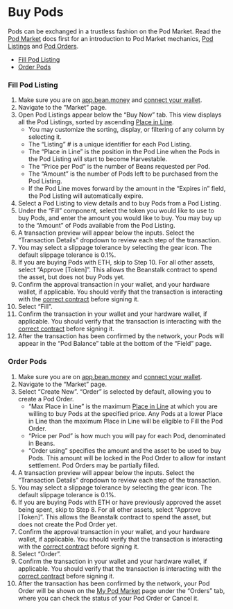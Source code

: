 # Buy Pods

Pods can be exchanged in a trustless fashion on the Pod Market. Read the [Pod Market](../../farm/market.md#the-pod-market) docs first for an introduction to Pod Market mechanics, [Pod Listings](../../protocol/glossary.md#pod-listing) and [Pod Orders](../../protocol/glossary.md#pod-order).

* [Fill Pod Listing](buy-pods.md#\_h7wv7iarhbgk)
* [Order Pods](buy-pods.md#\_714q89jrln2n)

### Fill Pod Listing <a href="#fill-pod-listing" id="fill-pod-listing"></a>

1. Make sure you are on [app.bean.money](https://app.bean.money/) and [connect your wallet](../getting-started/connect-wallet.md).
2. Navigate to the “Market” page.
3. Open Pod Listings appear below the “Buy Now” tab. This view displays all the Pod Listings, sorted by ascending [Place in Line](../../protocol/glossary.md#pod-line).
   * You may customize the sorting, display, or filtering of any column by selecting it.
   * The “Listing” # is a unique identifier for each Pod Listing.
   * The “Place in Line” is the position in the Pod Line when the Pods in the Pod Listing will start to become Harvestable.
   * The “Price per Pod” is the number of Beans requested per Pod.
   * The “Amount” is the number of Pods left to be purchased from the Pod Listing.
   * If the Pod Line moves forward by the amount in the “Expires in” field, the Pod Listing will automatically expire.
4. Select a Pod Listing to view details and to buy Pods from a Pod Listing.
5. Under the “Fill” component, select the token you would like to use to buy Pods, and enter the amount you would like to buy. You may buy up to the “Amount” of Pods available from the Pod Listing.
6. A transaction preview will appear below the inputs. Select the “Transaction Details” dropdown to review each step of the transaction.
7. You may select a slippage tolerance by selecting the gear icon. The default slippage tolerance is 0.1%.
8. If you are buying Pods with ETH, skip to Step 10. For all other assets, select “Approve \[Token]”. This allows the Beanstalk contract to spend the asset, but does not buy Pods yet.
9. Confirm the approval transaction in your wallet, and your hardware wallet, if applicable. You should verify that the transaction is interacting with the [correct contract](../../protocol/contracts.md) before signing it.
10. Select “Fill”.
11. Confirm the transaction in your wallet and your hardware wallet, if applicable. You should verify that the transaction is interacting with the [correct contract](../../protocol/contracts.md) before signing it.
12. After the transaction has been confirmed by the network, your Pods will appear in the “Pod Balance” table at the bottom of the “Field” page.

### Order Pods <a href="#order-pods" id="order-pods"></a>

1. Make sure you are on [app.bean.money](https://app.bean.money/) and [connect your wallet](../getting-started/connect-wallet.md).
2. Navigate to the “Market” page.
3. Select “Create New”. “Order” is selected by default, allowing you to create a Pod Order.
   * “Max Place in Line” is the maximum [Place in Line](../../protocol/glossary.md#pod-line) at which you are willing to buy Pods at the specified price. Any Pods at a lower Place in Line than the maximum Place in Line will be eligible to Fill the Pod Order.
   * “Price per Pod” is how much you will pay for each Pod, denominated in Beans.
   * “Order using” specifies the amount and the asset to be used to buy Pods. This amount will be locked in the Pod Order to allow for instant settlement. Pod Orders may be partially filled.
4. A transaction preview will appear below the inputs. Select the “Transaction Details” dropdown to review each step of the transaction.
5. You may select a slippage tolerance by selecting the gear icon. The default slippage tolerance is 0.1%.
6. If you are buying Pods with ETH or have previously approved the asset being spent, skip to Step 8. For all other assets, select “Approve \[Token]”. This allows the Beanstalk contract to spend the asset, but does not create the Pod Order yet.
7. Confirm the approval transaction in your wallet, and your hardware wallet, if applicable. You should verify that the transaction is interacting with the [correct contract](../../protocol/contracts.md) before signing it.
8. Select “Order”.
9. Confirm the transaction in your wallet and your hardware wallet, if applicable. You should verify that the transaction is interacting with the [correct contract](../../protocol/contracts.md) before signing it.
10. After the transaction has been confirmed by the network, your Pod Order will be shown on the [My Pod Market](https://app.bean.money/#/market/account) page under the “Orders” tab, where you can check the status of your Pod Order or Cancel it.
